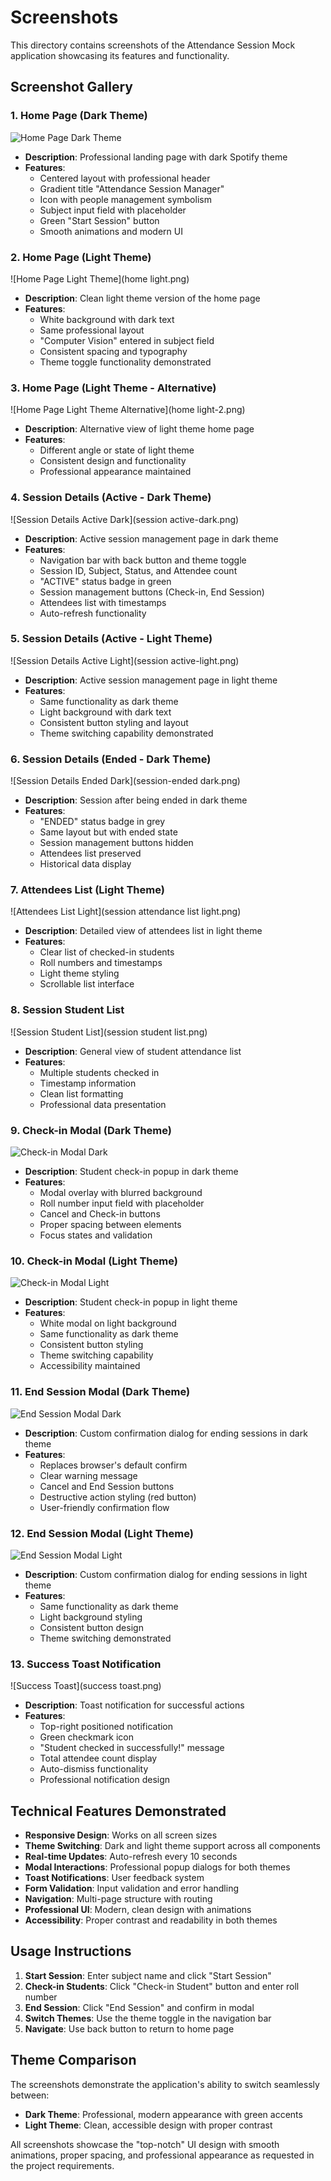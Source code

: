 # Screenshots

This directory contains screenshots of the Attendance Session Mock application showcasing its features and functionality.

## Screenshot Gallery

### 1. Home Page (Dark Theme)
![Home Page Dark Theme](home-dark.png)
- **Description**: Professional landing page with dark Spotify theme
- **Features**: 
  - Centered layout with professional header
  - Gradient title "Attendance Session Manager"
  - Icon with people management symbolism
  - Subject input field with placeholder
  - Green "Start Session" button
  - Smooth animations and modern UI

### 2. Home Page (Light Theme)
![Home Page Light Theme](home light.png)
- **Description**: Clean light theme version of the home page
- **Features**:
  - White background with dark text
  - Same professional layout
  - "Computer Vision" entered in subject field
  - Consistent spacing and typography
  - Theme toggle functionality demonstrated

### 3. Home Page (Light Theme - Alternative)
![Home Page Light Theme Alternative](home light-2.png)
- **Description**: Alternative view of light theme home page
- **Features**:
  - Different angle or state of light theme
  - Consistent design and functionality
  - Professional appearance maintained

### 4. Session Details (Active - Dark Theme)
![Session Details Active Dark](session active-dark.png)
- **Description**: Active session management page in dark theme
- **Features**:
  - Navigation bar with back button and theme toggle
  - Session ID, Subject, Status, and Attendee count
  - "ACTIVE" status badge in green
  - Session management buttons (Check-in, End Session)
  - Attendees list with timestamps
  - Auto-refresh functionality

### 5. Session Details (Active - Light Theme)
![Session Details Active Light](session active-light.png)
- **Description**: Active session management page in light theme
- **Features**:
  - Same functionality as dark theme
  - Light background with dark text
  - Consistent button styling and layout
  - Theme switching capability demonstrated

### 6. Session Details (Ended - Dark Theme)
![Session Details Ended Dark](session-ended dark.png)
- **Description**: Session after being ended in dark theme
- **Features**:
  - "ENDED" status badge in grey
  - Same layout but with ended state
  - Session management buttons hidden
  - Attendees list preserved
  - Historical data display

### 7. Attendees List (Light Theme)
![Attendees List Light](session attendance list light.png)
- **Description**: Detailed view of attendees list in light theme
- **Features**:
  - Clear list of checked-in students
  - Roll numbers and timestamps
  - Light theme styling
  - Scrollable list interface

### 8. Session Student List
![Session Student List](session student list.png)
- **Description**: General view of student attendance list
- **Features**:
  - Multiple students checked in
  - Timestamp information
  - Clean list formatting
  - Professional data presentation

### 9. Check-in Modal (Dark Theme)
![Check-in Modal Dark](checkin-modal-dark.png)
- **Description**: Student check-in popup in dark theme
- **Features**:
  - Modal overlay with blurred background
  - Roll number input field with placeholder
  - Cancel and Check-in buttons
  - Proper spacing between elements
  - Focus states and validation

### 10. Check-in Modal (Light Theme)
![Check-in Modal Light](checkin-modal-light.png)
- **Description**: Student check-in popup in light theme
- **Features**:
  - White modal on light background
  - Same functionality as dark theme
  - Consistent button styling
  - Theme switching capability
  - Accessibility maintained

### 11. End Session Modal (Dark Theme)
![End Session Modal Dark](end-session-moda-dark.png)
- **Description**: Custom confirmation dialog for ending sessions in dark theme
- **Features**:
  - Replaces browser's default confirm
  - Clear warning message
  - Cancel and End Session buttons
  - Destructive action styling (red button)
  - User-friendly confirmation flow

### 12. End Session Modal (Light Theme)
![End Session Modal Light](end-session-moda-light.png)
- **Description**: Custom confirmation dialog for ending sessions in light theme
- **Features**:
  - Same functionality as dark theme
  - Light background styling
  - Consistent button design
  - Theme switching demonstrated

### 13. Success Toast Notification
![Success Toast](success toast.png)
- **Description**: Toast notification for successful actions
- **Features**:
  - Top-right positioned notification
  - Green checkmark icon
  - "Student checked in successfully!" message
  - Total attendee count display
  - Auto-dismiss functionality
  - Professional notification design

## Technical Features Demonstrated

- **Responsive Design**: Works on all screen sizes
- **Theme Switching**: Dark and light theme support across all components
- **Real-time Updates**: Auto-refresh every 10 seconds
- **Modal Interactions**: Professional popup dialogs for both themes
- **Toast Notifications**: User feedback system
- **Form Validation**: Input validation and error handling
- **Navigation**: Multi-page structure with routing
- **Professional UI**: Modern, clean design with animations
- **Accessibility**: Proper contrast and readability in both themes

## Usage Instructions

1. **Start Session**: Enter subject name and click "Start Session"
2. **Check-in Students**: Click "Check-in Student" button and enter roll number
3. **End Session**: Click "End Session" and confirm in modal
4. **Switch Themes**: Use the theme toggle in the navigation bar
5. **Navigate**: Use back button to return to home page

## Theme Comparison

The screenshots demonstrate the application's ability to switch seamlessly between:
- **Dark Theme**: Professional, modern appearance with green accents
- **Light Theme**: Clean, accessible design with proper contrast

All screenshots showcase the "top-notch" UI design with smooth animations, proper spacing, and professional appearance as requested in the project requirements.
